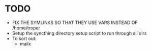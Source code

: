# TODO

- FIX THE SYMLINKS SO THAT THEY USE VARS INSTEAD OF /home/troper
- Setup the syncthing directory setup script to run through all dirs
- To sort out:
	- mailx
